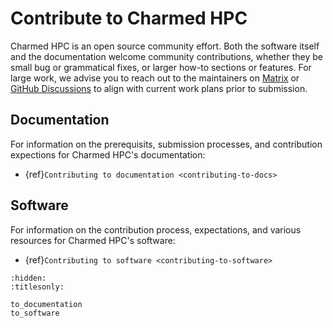 # Contribute to Charmed HPC

Charmed HPC is an open source community effort. Both the software itself and the documentation welcome community contributions, whether they be small bug or grammatical fixes, or larger how-to sections or features. For large work, we advise you to reach out to the maintainers on [Matrix](https://matrix.to/#/#hpc:ubuntu.com) or [GitHub Discussions](https://github.com/orgs/charmed-hpc/discussions/) to align with current work plans prior to submission. 

## Documentation 

For information on the prerequisits, submission processes, and contribution expections for Charmed HPC's documentation:

* {ref}`Contributing to documentation <contributing-to-docs>`

## Software

For information on the contribution process, expectations, and various resources for Charmed HPC's software:

* {ref}`Contributing to software <contributing-to-software>`



```{filtered-toctree}
:hidden:
:titlesonly:

to_documentation
to_software

```